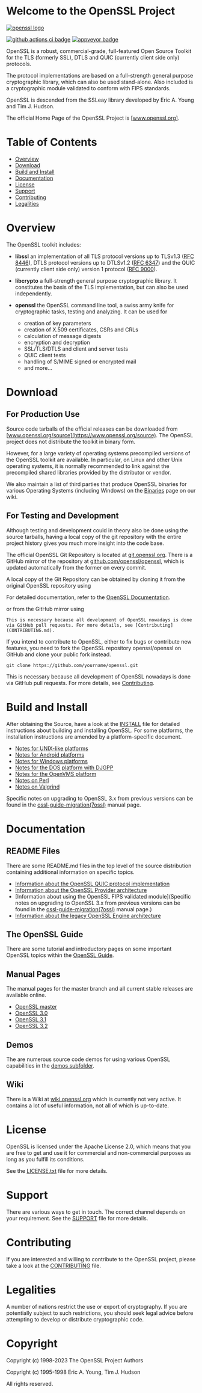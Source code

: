 Welcome to the OpenSSL Project
==============================

[![openssl logo]][www.openssl.org]

[![github actions ci badge]][github actions ci]
[![appveyor badge]][appveyor jobs]

OpenSSL is a robust, commercial-grade, full-featured Open Source Toolkit
for the TLS (formerly SSL), DTLS and QUIC (currently client side only)
protocols.

The protocol implementations are based on a full-strength general purpose
cryptographic library, which can also be used stand-alone. Also included is a
cryptographic module validated to conform with FIPS standards.

OpenSSL is descended from the SSLeay library developed by Eric A. Young
and Tim J. Hudson.

The official Home Page of the OpenSSL Project is [www.openssl.org].

Table of Contents
=================

 - [Overview](#overview)
 - [Download](#download)
 - [Build and Install](#build-and-install)
 - [Documentation](#documentation)
 - [License](#license)
 - [Support](#support)
 - [Contributing](#contributing)
 - [Legalities](#legalities)

Overview
========

The OpenSSL toolkit includes:

- **libssl**
  an implementation of all TLS protocol versions up to TLSv1.3 ([RFC 8446]),
  DTLS protocol versions up to DTLSv1.2 ([RFC 6347]) and
  the QUIC (currently client side only) version 1 protocol ([RFC 9000]).

- **libcrypto**
  a full-strength general purpose cryptographic library. It constitutes the
  basis of the TLS implementation, but can also be used independently.

- **openssl**
  the OpenSSL command line tool, a swiss army knife for cryptographic tasks,
  testing and analyzing. It can be used for
  - creation of key parameters
  - creation of X.509 certificates, CSRs and CRLs
  - calculation of message digests
  - encryption and decryption
  - SSL/TLS/DTLS and client and server tests
  - QUIC client tests
  - handling of S/MIME signed or encrypted mail
  - and more...

Download
========

For Production Use
------------------

Source code tarballs of the official releases can be downloaded from
[www.openssl.org/source](https://www.openssl.org/source).
The OpenSSL project does not distribute the toolkit in binary form.

However, for a large variety of operating systems precompiled versions
of the OpenSSL toolkit are available. In particular, on Linux and other
Unix operating systems, it is normally recommended to link against the
precompiled shared libraries provided by the distributor or vendor.

We also maintain a list of third parties that produce OpenSSL binaries for
various Operating Systems (including Windows) on the [Binaries] page on our
wiki.

For Testing and Development
---------------------------

Although testing and development could in theory also be done using
the source tarballs, having a local copy of the git repository with
the entire project history gives you much more insight into the
code base.

The official OpenSSL Git Repository is located at [git.openssl.org].
There is a GitHub mirror of the repository at [github.com/openssl/openssl],
which is updated automatically from the former on every commit.

A local copy of the Git Repository can be obtained by cloning it from
the original OpenSSL repository using

For detailed documentation, refer to the [OpenSSL Documentation](https://www.openssl.org/docs/).

or from the GitHub mirror using

    This is necessary because all development of OpenSSL nowadays is done via GitHub pull requests. For more details, see [Contributing](CONTRIBUTING.md).

If you intend to contribute to OpenSSL, either to fix bugs or contribute
new features, you need to fork the OpenSSL repository openssl/openssl on
GitHub and clone your public fork instead.

    git clone https://github.com/yourname/openssl.git

This is necessary because all development of OpenSSL nowadays is done via
GitHub pull requests. For more details, see [Contributing](#contributing).

Build and Install
=================

After obtaining the Source, have a look at the [INSTALL](INSTALL.md) file for
detailed instructions about building and installing OpenSSL. For some
platforms, the installation instructions are amended by a platform-specific document.

 * [Notes for UNIX-like platforms](NOTES-UNIX.md)
 * [Notes for Android platforms](NOTES-ANDROID.md)
 * [Notes for Windows platforms](NOTES-WINDOWS.md)
 * [Notes for the DOS platform with DJGPP](NOTES-DJGPP.md)
 * [Notes for the OpenVMS platform](NOTES-VMS.md)
 * [Notes on Perl](NOTES-PERL.md)
 * [Notes on Valgrind](NOTES-VALGRIND.md)

Specific notes on upgrading to OpenSSL 3.x from previous versions can be found
in the [ossl-guide-migration(7ossl)] manual page.

Documentation
=============

README Files
------------

There are some README.md files in the top level of the source distribution
containing additional information on specific topics.

 * [Information about the OpenSSL QUIC protocol implementation](README-QUIC.md)
 * [Information about the OpenSSL Provider architecture](README-PROVIDERS.md)
 * [Information about using the OpenSSL FIPS validated module](Specific notes on upgrading to OpenSSL 3.x from previous versions can be found in the [ossl-guide-migration(7ossl)] manual page.)
 * [Information about the legacy OpenSSL Engine architecture](README-ENGINES.md)

The OpenSSL Guide
-----------------

There are some tutorial and introductory pages on some important OpenSSL topics
within the [OpenSSL Guide].

Manual Pages
------------

The manual pages for the master branch and all current stable releases are
available online.

- [OpenSSL master](https://www.openssl.org/docs/manmaster)
- [OpenSSL 3.0](https://www.openssl.org/docs/man3.0)
- [OpenSSL 3.1](https://www.openssl.org/docs/man3.1)
- [OpenSSL 3.2](https://www.openssl.org/docs/man3.2)

Demos
-----

The are numerous source code demos for using various OpenSSL capabilities in the
[demos subfolder](./demos).

Wiki
----

There is a Wiki at [wiki.openssl.org] which is currently not very active.
It contains a lot of useful information, not all of which is up-to-date.

License
=======

OpenSSL is licensed under the Apache License 2.0, which means that
you are free to get and use it for commercial and non-commercial
purposes as long as you fulfill its conditions.

See the [LICENSE.txt](LICENSE.txt) file for more details.

Support
=======

There are various ways to get in touch. The correct channel depends on
your requirement. See the [SUPPORT](SUPPORT.md) file for more details.

Contributing
============

If you are interested and willing to contribute to the OpenSSL project,
please take a look at the [CONTRIBUTING](CONTRIBUTING.md) file.

Legalities
==========

A number of nations restrict the use or export of cryptography. If you are
potentially subject to such restrictions, you should seek legal advice before
attempting to develop or distribute cryptographic code.

Copyright
=========

Copyright (c) 1998-2023 The OpenSSL Project Authors

Copyright (c) 1995-1998 Eric A. Young, Tim J. Hudson

All rights reserved.

<!-- Links  -->

[www.openssl.org]:
    <https://www.openssl.org>
    "OpenSSL Homepage"

[git.openssl.org]:
    <https://git.openssl.org>
    "OpenSSL Git Repository"

[git.openssl.org]:
    <https://git.openssl.org>
    "OpenSSL Git Repository"

[github.com/openssl/openssl]:
    <https://github.com/openssl/openssl>
    "OpenSSL GitHub Mirror"

[wiki.openssl.org]:
    <https://wiki.openssl.org>
    "OpenSSL Wiki"

[ossl-guide-migration(7ossl)]:
    <https://www.openssl.org/docs/manmaster/man7/ossl-guide-migration.html>
    "OpenSSL Migration Guide"

[RFC 8446]:
     <https://tools.ietf.org/html/rfc8446>

[RFC 6347]:
     <https://tools.ietf.org/html/rfc6347>

[RFC 9000]:
     <https://tools.ietf.org/html/rfc9000>

[Binaries]:
    <https://wiki.openssl.org/index.php/Binaries>
    "List of third party OpenSSL binaries"

[OpenSSL Guide]:
    <https://www.openssl.org/docs/manmaster/man7/ossl-guide-introduction.html>
    "An introduction to OpenSSL"

<!-- Logos and Badges -->

[openssl logo]:
    doc/images/openssl.svg
    "OpenSSL Logo"

[github actions ci badge]:
    <https://github.com/openssl/openssl/workflows/GitHub%20CI/badge.svg>
    "GitHub Actions CI Status"

[github actions ci]:
    <https://github.com/openssl/openssl/actions?query=workflow%3A%22GitHub+CI%22>
    "GitHub Actions CI"

[appveyor badge]:
    <https://ci.appveyor.com/api/projects/status/8e10o7xfrg73v98f/branch/master?svg=true>
    "AppVeyor Build Status"

[appveyor jobs]:
    <https://ci.appveyor.com/project/openssl/openssl/branch/master>
    "AppVeyor Jobs"
